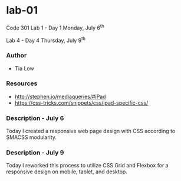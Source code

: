# lab-01
Code 301 Lab 1 - Day 1
Monday, July 6<sup>th</sup>

Lab 4 - Day 4
Thursday, July 9<sup>th</sup>

### Author
- Tia Low

### Resources
- http://stephen.io/mediaqueries/#iPad
- https://css-tricks.com/snippets/css/ipad-specific-css/

### Description - July 6
Today I created a responsive web page design with CSS according to SMACSS modularity. 

### Description - July 9
Today I reworked this process to utilize CSS Grid and Flexbox for a responsive design on mobile, tablet, and desktop. 
